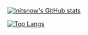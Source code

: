 [![Initsnow's GitHub stats](https://github-readme-stats.vercel.app/api?username=Initsnow&theme=transparent)](https://github.com/Initsnow/github-readme-stats)

[![Top Langs](https://github-readme-stats.vercel.app/api/top-langs/?username=Initsnow&theme=transparent)](https://github.com/Initsnow/github-readme-stats)

